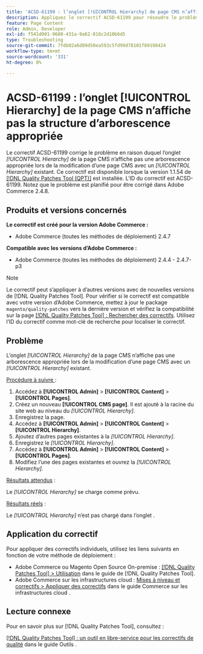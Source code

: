```yaml
---
title: 'ACSD-61199 : l’onglet [!UICONTROL Hierarchy] de page CMS n’affiche pas la structure d’arborescence appropriée'
description: Appliquez le correctif ACSD-61199 pour résoudre le problème d’Adobe Commerce où l’onglet *[!UICONTROL Hierarchy]* de la page CMS n’affiche pas une arborescence appropriée lors de la modification d’une page CMS avec un *[!UICONTROL Hierarchy]* existant.
feature: Page Content
role: Admin, Developer
exl-id: f541d001-9680-431a-9a62-816c2d10b6d5
type: Troubleshooting
source-git-commit: 7fdb02a6d89d50ea593c5fd99d78101f89198424
workflow-type: tm+mt
source-wordcount: '331'
ht-degree: 0%

---
```


# ACSD-61199 : l’onglet [!UICONTROL Hierarchy] de la page CMS n’affiche pas la structure d’arborescence appropriée

Le correctif ACSD-61199 corrige le problème en raison duquel l’onglet *[!UICONTROL Hierarchy]* de la page CMS n’affiche pas une arborescence appropriée lors de la modification d’une page CMS avec un *[!UICONTROL Hierarchy]* existant. Ce correctif est disponible lorsque la version 1.1.54 de [[!DNL Quality Patches Tool (QPT)]](/help/tools/quality-patches-tool/quality-patches-tool-to-self-serve-quality-patches.md) est installée. L’ID du correctif est ACSD-61199. Notez que le problème est planifié pour être corrigé dans Adobe Commerce 2.4.8.

## Produits et versions concernés

**Le correctif est créé pour la version Adobe Commerce :**

* Adobe Commerce (toutes les méthodes de déploiement) 2.4.7

**Compatible avec les versions d’Adobe Commerce :**

* Adobe Commerce (toutes les méthodes de déploiement) 2.4.4 - 2.4.7-p3

>[!NOTE]
>
>Le correctif peut s’appliquer à d’autres versions avec de nouvelles versions de [!DNL Quality Patches Tool]. Pour vérifier si le correctif est compatible avec votre version d’Adobe Commerce, mettez à jour le package `magento/quality-patches` vers la dernière version et vérifiez la compatibilité sur la page [[!DNL Quality Patches Tool] : Rechercher des correctifs](https://experienceleague.adobe.com/tools/commerce-quality-patches/index.html). Utilisez l’ID du correctif comme mot-clé de recherche pour localiser le correctif.

## Problème

L’onglet *[!UICONTROL Hierarchy]* de la page CMS n’affiche pas une arborescence appropriée lors de la modification d’une page CMS avec un *[!UICONTROL Hierarchy]* existant.

<u>Procédure à suivre </u> :

1. Accédez à **[!UICONTROL Admin]** > **[!UICONTROL Content]** > **[!UICONTROL Pages]**.
1. Créez un nouveau **[!UICONTROL CMS page]**. Il est ajouté à la racine du site web au niveau du *[!UICONTROL Hierarchy]*.
1. Enregistrez la page.
1. Accédez à **[!UICONTROL Admin]** > **[!UICONTROL Content]** > **[!UICONTROL Hierarchy]**.
1. Ajoutez d’autres pages existantes à la *[!UICONTROL Hierarchy]*.
1. Enregistrez le *[!UICONTROL Hierarchy]*.
1. Accédez à **[!UICONTROL Admin]** > **[!UICONTROL Content]** > **[!UICONTROL Pages]**.
1. Modifiez l’une des pages existantes et ouvrez la *[!UICONTROL Hierarchy]*.

<u>Résultats attendus</u> :

Le *[!UICONTROL Hierarchy]* se charge comme prévu.

<u>Résultats réels</u> :

Le *[!UICONTROL Hierarchy]* n’est pas chargé dans l’onglet .

## Application du correctif

Pour appliquer des correctifs individuels, utilisez les liens suivants en fonction de votre méthode de déploiement :

* Adobe Commerce ou Magento Open Source On-premise : [[!DNL Quality Patches Tool] > Utilisation](/help/tools/quality-patches-tool/usage.md) dans le guide de [!DNL Quality Patches Tool].
* Adobe Commerce sur les infrastructures cloud : [Mises à niveau et correctifs > Appliquer des correctifs](https://experienceleague.adobe.com/docs/commerce-cloud-service/user-guide/develop/upgrade/apply-patches.html) dans le guide Commerce sur les infrastructures cloud .

## Lecture connexe

Pour en savoir plus sur [!DNL Quality Patches Tool], consultez :

[[!DNL Quality Patches Tool] : un outil en libre-service pour les correctifs de qualité](/help/tools/quality-patches-tool/quality-patches-tool-to-self-serve-quality-patches.md) dans le guide Outils .
